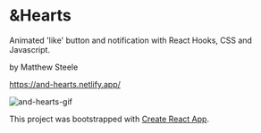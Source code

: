 # &Hearts

Animated 'like' button and notification with React Hooks, CSS and Javascript.

by Matthew Steele

https://and-hearts.netlify.app/

![and-hearts-gif](https://user-images.githubusercontent.com/68616411/105799265-bb0f4400-5f59-11eb-846f-9e3a0fbb56db.gif)

This project was bootstrapped with [Create React App](https://github.com/facebook/create-react-app).
